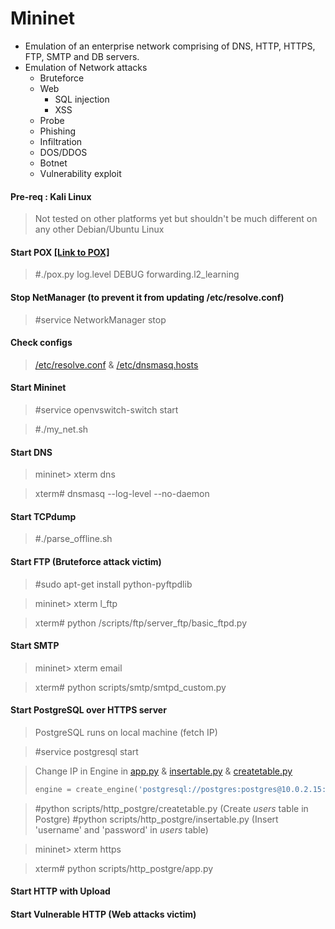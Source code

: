 # Mininet
* Emulation of an enterprise network comprising of DNS, HTTP, HTTPS, FTP, SMTP and DB servers.
* Emulation of Network attacks
  * Bruteforce
  * Web
    * SQL injection
    * XSS
  * Probe
  * Phishing
  * Infiltration
  * DOS/DDOS
  * Botnet
  * Vulnerability exploit
  
#### Pre-req : Kali Linux
> Not tested on other platforms yet but shouldn't be much different on any other Debian/Ubuntu Linux

#### Start POX [[Link to POX]](https://github.com/noxrepo/pox "POX Repo")
> #./pox.py log.level DEBUG forwarding.l2_learning

#### Stop NetManager (to prevent it from updating /etc/resolve.conf)
> #service NetworkManager stop

#### Check configs
> [/etc/resolve.conf](/resolve.conf) & [/etc/dnsmasq.hosts](/dnsmasq.hosts)

#### Start Mininet
> #service openvswitch-switch start

> #./my_net.sh

#### Start DNS
> mininet> xterm dns

> xterm# dnsmasq --log-level --no-daemon

#### Start TCPdump
> #./parse_offline.sh

#### Start FTP (Bruteforce attack victim)
> #sudo apt-get install python-pyftpdlib

> mininet> xterm l_ftp

> xterm# python /scripts/ftp/server_ftp/basic_ftpd.py

#### Start SMTP
> mininet> xterm email

> xterm# python scripts/smtp/smtpd_custom.py

#### Start PostgreSQL over HTTPS server
> PostgreSQL runs on local machine (fetch IP)

> #service postgresql start

> Change IP in Engine in [app.py](scripts/http_postgre/app.py) & [insertable.py](/scripts/http_postgre/insertable.py) & [createtable.py](scripts/http_postgre/createtable.py)
> ```python
> engine = create_engine('postgresql://postgres:postgres@10.0.2.15:5432/test', echo=True)
> ```

> #python scripts/http_postgre/createtable.py (Create *users* table in Postgre)
> #python scripts/http_postgre/insertable.py (Insert 'username' and 'password' in *users* table)

> mininet> xterm https

> xterm# python scripts/http_postgre/app.py

>

#### Start HTTP with Upload

#### Start Vulnerable HTTP (Web attacks victim)
